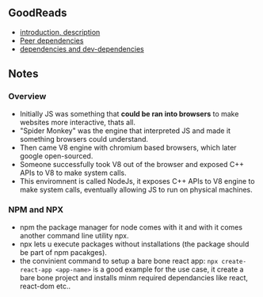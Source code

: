 ## GoodReads

* [introduction, description](https://www.youtube.com/watch?v=yEHCfRWz-EI)
* [Peer dependencies](https://indepth.dev/posts/1187/npm-peer-dependencies)
* [dependencies and dev-dependencies](https://withblue.ink/2020/06/07/is-this-a-dependency-or-devdependency.html)

## Notes

### Overview
* Initially JS was something that **could be ran into browsers** to make websites more interactive, thats all.
* "Spider Monkey" was the engine that interpreted JS and made it something browsers could understand.
* Then came V8 engine with chromium based browsers, which later google open-sourced.
* Someone successfully took V8 out of the browser and exposed C++ APIs to V8 to make system calls.
* This enviromnent is called NodeJs, it exposes C++ APIs to V8 engine to make system calls, eventually allowing JS to run on physical machines.



### NPM and NPX
* npm the package manager for node comes with it and with it comes another command line utility npx.
* npx lets u execute packages without installations (the package should be part of npm pacakges).
* the convinient command to setup a bare bone react app: `npx create-react-app <app-name>` is a good example for the use case, it create a bare bone project and installs minm required dependancies like react, react-dom etc..
